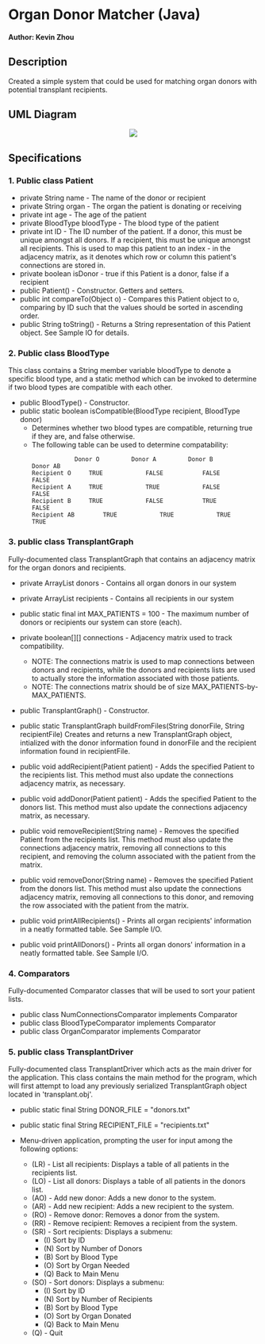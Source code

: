 # Organ Donor Matcher (Java)
#### Author: Kevin Zhou

## Description
Created a simple system that could be used for matching organ donors with potential transplant recipients.

## UML Diagram
<p align = "center">
  <img src = "https://www3.cs.stonybrook.edu/~cse214/hw/hw7-images/hw7umlsp20.png">
</p>

## Specifications

### 1. Public class Patient

- private String name - The name of the donor or recipient
- private String organ - The organ the patient is donating or receiving
- private int age - The age of the patient
- private BloodType bloodType - The blood type of the patient
- private int ID - The ID number of the patient. If a donor, this must be unique amongst all donors. If a recipient, this must be unique amongst all recipients. This is used to map this patient to an index - in the adjacency matrix, as it denotes which row or column this patient's connections are stored in.
- private boolean isDonor - true if this Patient is a donor, false if a recipient
- public Patient() - Constructor. Getters and setters.
- public int compareTo(Object o) - Compares this Patient object to o, comparing by ID such that the values should be sorted in ascending order.
- public String toString() - Returns a String representation of this Patient object. See Sample IO for details.

### 2. Public class BloodType
This class contains a String member variable bloodType to denote a specific blood type, and a static method which can be invoked to determine if two blood types are compatible with each other.

- public BloodType() - Constructor.
- public static boolean isCompatible(BloodType recipient, BloodType donor)
	- Determines whether two blood types are compatible, returning true if they are, and false otherwise.
	- The following table can be used to determine compatability:
		```
					Donor O			Donor A			Donor B			Donor AB
		Recipient O		TRUE			FALSE			FALSE			FALSE
		Recipient A		TRUE			TRUE			FALSE			FALSE
		Recipient B		TRUE			FALSE			TRUE			FALSE
		Recipient AB		TRUE			TRUE			TRUE			TRUE
		```

### 3. public class TransplantGraph
Fully-documented class TransplantGraph that contains an adjacency matrix for the organ donors and recipients.

- private ArrayList<Patient> donors - Contains all organ donors in our system
- private ArrayList<Patient> recipients - Contains all recipients in our system
- public static final int MAX_PATIENTS = 100 - The maximum number of donors or recipients our system can store (each).
- private boolean[][] connections - Adjacency matrix used to track compatibility.
	- NOTE: The connections matrix is used to map connections between donors and recipients, while the donors and recipients lists are used to actually store the information associated with those patients.
	- NOTE: The connections matrix should be of size MAX_PATIENTS-by-MAX_PATIENTS.

- public TransplantGraph() - Constructor.
- public static TransplantGraph buildFromFiles(String donorFile, String recipientFile)
Creates and returns a new TransplantGraph object, intialized with the donor information found in donorFile and the recipient information found in recipientFile.
- public void addRecipient(Patient patient) - Adds the specified Patient to the recipients list. This method must also update the connections adjacency matrix, as necessary.
- public void addDonor(Patient patient) - Adds the specified Patient to the donors list. This method must also update the connections adjacency matrix, as necessary.
- public void removeRecipient(String name) - Removes the specified Patient from the recipients list. This method must also update the connections adjacency matrix, removing all connections to this recipient, and removing the column associated with the patient from the matrix.
- public void removeDonor(String name) - Removes the specified Patient from the donors list. This method must also update the connections adjacency matrix, removing all connections to this donor, and removing the row associated with the patient from the matrix.
- public void printAllRecipients() - Prints all organ recipients' information in a neatly formatted table. See Sample I/O.
- public void printAllDonors() - Prints all organ donors' information in a neatly formatted table. See Sample I/O.

### 4. Comparators
Fully-documented Comparator classes that will be used to sort your patient lists.

- public class NumConnectionsComparator implements Comparator<Patient>
- public class BloodTypeComparator implements Comparator<Patient>
- public class OrganComparator implements Comparator<Patient>

### 5. public class TransplantDriver
Fully-documented class TransplantDriver which acts as the main driver for the application. This class contains the main method for the program, which will first attempt to load any previously serialized TransplantGraph object located in 'transplant.obj'.

- public static final String DONOR_FILE = "donors.txt"
- public static final String RECIPIENT_FILE = "recipients.txt"

- Menu-driven application, prompting the user for input among the following options:
	- (LR) - List all recipients: Displays a table of all patients in the recipients list.
	- (LO) - List all donors: Displays a table of all patients in the donors list.
	- (AO) - Add new donor: Adds a new donor to the system.
	- (AR) - Add new recipient: Adds a new recipient to the system.
	- (RO) - Remove donor: Removes a donor from the system.
	- (RR) - Remove recipient: Removes a recipient from the system.
	- (SR) - Sort recipients: Displays a submenu:
		- (I) Sort by ID
		- (N) Sort by Number of Donors
		- (B) Sort by Blood Type
		- (O) Sort by Organ Needed
		- (Q) Back to Main Menu
	- (SO) - Sort donors: Displays a submenu:
		- (I) Sort by ID
		- (N) Sort by Number of Recipients
		- (B) Sort by Blood Type
		- (O) Sort by Organ Donated
		- (Q) Back to Main Menu
	- (Q) - Quit